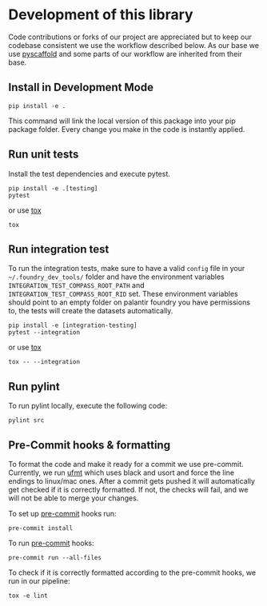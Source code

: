 # Development of this library

Code contributions or forks of our project are appreciated
but to keep our codebase consistent we use the workflow described below.
As our base we use [pyscaffold] and some parts of our workflow
are inherited from their base.

## Install in Development Mode

```shell
pip install -e .
```

This command will link the local version of this package into your pip package folder.
Every change you make in the code is instantly applied.

## Run unit tests

Install the test dependencies and execute pytest.

```shell
pip install -e .[testing] 
pytest
```

or use [tox]

```shell
tox
```

## Run integration test

To run the integration tests, make sure to have a valid `config` file in your `~/.foundry_dev_tools/` folder
and have the environment variables `INTEGRATION_TEST_COMPASS_ROOT_PATH` and `INTEGRATION_TEST_COMPASS_ROOT_RID` set.
These environment variables should point to an empty folder on palantir foundry you have permissions to,
the tests will create the datasets automatically.

```shell
pip install -e [integration-testing]
pytest --integration
```

or use [tox]
```shell
tox -- --integration
```

## Run pylint

To run pylint locally, execute the following code:

```shell
pylint src
```

## Pre-Commit hooks & formatting

To format the code and make it ready for a commit we use pre-commit.
Currently, we run [ufmt] which uses black and usort and force the line endings to linux/mac ones.
After a commit gets pushed it will automatically get checked if it is correctly formatted.
If not, the checks will fail, and we will not be able to merge your changes.

To set up [pre-commit] hooks run:

```shell
pre-commit install
```

To run [pre-commit] hooks:

```shell
pre-commit run --all-files
```

To check if it is correctly formatted according
to the pre-commit hooks, we run in our pipeline:
```shell
tox -e lint
```

[pyscaffold]: https://pyscaffold.org/en/stable/
[tox]: https://tox.wiki/en/latest/
[pre-commit]: https://pre-commit.com/
[ufmt]: https://github.com/omnilib/ufmt